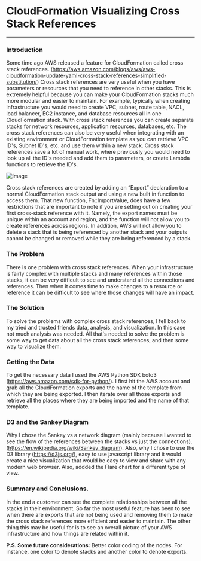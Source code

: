 # CloudFormation Visualizing Cross Stack References
---
### Introduction
Some time ago AWS released a feature for CloudFormation called cross stack references. (https://aws.amazon.com/blogs/aws/aws-cloudformation-update-yaml-cross-stack-references-simplified-substitution/) Cross stack references are very useful when you have parameters or resources that you need to reference in other stacks. This is extremely helpful because you can make your CloudFormation stacks much more modular and easier to maintain. For example, typically when creating infrastructure you would need to create VPC, subnet, route table, NACL, load balancer, EC2 instance, and database resources all in one CloudFormation stack. With cross stack references you can create separate stacks for network resources, application resources, databases, etc. The cross stack references can also be very useful when integrating with an existing environment or CloudFormation template as you can retrieve VPC ID's, Subnet ID's, etc. and use them within a new stack. Cross stack references save a lot of manual work, where previously you would need to look up all the ID's needed and add them to parameters, or create Lambda functions to retrieve the ID's.

![Image](http://www.n2ws.com/images/cloudformation.jpg)

Cross stack references are created by adding an “Export” declaration to a normal CloudFormation stack output and using a new built in function to access them. That new function, Fn::ImportValue, does have a few restrictions that are important to note if you are setting out on creating your first cross-stack reference with it. Namely, the export names must be unique within an account and region, and the function will not allow you to create references across regions. In addition, AWS will not allow you to delete a stack that is being referenced by another stack and your outputs cannot be changed or removed while they are being referenced by a stack.

### The Problem
There is one problem with cross stack references. When your infrastructure is fairly complex with multiple stacks and many references within those stacks, it can be very difficult to see and understand all the connections and references. Then when it comes time to make changes to a resource or reference it can be difficult to see where those changes will have an impact.

### The Solution
To solve the problems with complex cross stack references, I fell back to my tried and trusted friends data, analysis, and visualization. In this case not much analysis was needed. All that's needed to solve the problem is some way to get data about all the cross stack references, and then some way to visualize them.

### Getting the Data
To get the necessary data I used the AWS Python SDK boto3 (https://aws.amazon.com/sdk-for-python/). I first hit the AWS account and grab all the CloudFormation exports and the name of the template from which they are being exported. I then iterate over all those exports and retrieve all the places where they are being imported and the name of that template.  

### D3 and the Sankey Diagram
Why I chose the Sankey vs a network diagram (mainly because I wanted to see the flow of the references between the stacks vs just the connections). (https://en.wikipedia.org/wiki/Sankey_diagram). Also, why I chose to use the D3 library (https://d3js.org/), easy to use javascript library and it would create a nice visualization that would be easy to view and share with any modern web browser. Also, addded the Flare chart for a different type of view.

### Summary and Conclusions.
In the end a customer can see the complete relationships between all the stacks in their environment. So far the most useful feature has been to see when there are exports that are not being used and removing them to make the cross stack references more efficient and easier to maintain. The other thing this may be useful for is to see an overall picture of your AWS infrastructure and how things are related within it.

**P.S. Some future considerations:**
Better color coding of the nodes. For instance, one color to denote stacks and another color to denote exports.
